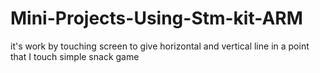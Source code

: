 # Mini-Projects-Using-Stm-kit-ARM
it's work by touching screen to give horizontal and vertical line in a point that I touch simple snack game  
